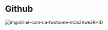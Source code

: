 # Github

![imgonline-com-ua-twotoone-mOx2hwe3RHID](https://user-images.githubusercontent.com/98700871/211209117-ec7f6ccc-3b6d-4cfd-91a2-2c0069fc8312.jpg)
